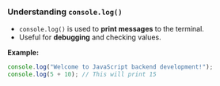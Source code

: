 ### **Understanding `console.log()`**

- `console.log()` is used to **print messages** to the terminal.
- Useful for **debugging** and checking values.

**Example:**

```js
console.log("Welcome to JavaScript backend development!");
console.log(5 + 10); // This will print 15
```
